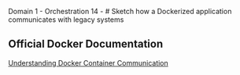 Domain 1 - Orchestration
14 - # Sketch how a Dockerized application communicates with legacy systems


## Official Docker Documentation
[Understanding Docker Container Communication](https://docs.docker.com/engine/userguide/networking/default_network/container-communication/)  
